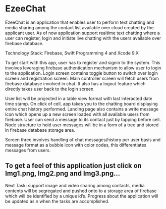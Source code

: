 # EzeeChat

EzeeChat is an application that enables user to perform text chatting and media sharing among the contact list available over cloud created by the applicant user. 
As of now application support realtime text chatting where a user can register, login and initiate live chatting with the users available over firebase database.


Technology Stack: Firebase, Swift Programming 4 and Xcode 9.X


To get start with this app, user has to register and signin to the system.  This involves leveraging firebase authentication mechanism to allow user to login to the application. Login screen contains toggle button to switch over login screen and registration screen.
Main controller screen will fetch users from firebase database involved in chat. It also has a logout feature which directly takes user back to the login screen.


User list will be projected in a table view format with last interacted date time stamp. On click of cell, app takes you to the chatting board displaying entire chat history performed.
Landing page also contains a write message icon which opens up a new screen loaded with all available users from firebase. User can send a message to its contact just by tapping before cell.
Node structure to hold user messages will be in a form of a tree and stored in firebase database storage area.

Screen three involves handling of chat messages/history per user basis and message format as a bubble icon with color codes, this differentiates messages from users.

To get a feel of this application just click on Img1.png, Img2.png and Img3.png...
------------------------------------------------------------------------------------
Next Task:
support image and video sharing among contacts, media contents will be segregated and pushed onto to a storage area of firebase which will be identified by a unique id’s.
Progress about the application will be updated as n when the tasks are accomplished.


